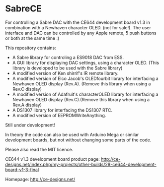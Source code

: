 SabreCE
=======

For controlling a Sabre DAC with the CE644 development board v1.3 in combination with a Newhaven character OLED. (not for sale!). The user interface and DAC can be controlled by any Apple remote, 5 push buttons or both at the same time :)

This repository contains:
  - A Sabre library for controling a ES9018 DAC from ESS.
  - A GUI library for displaying DAC settings, using a character OLED.
      (This library is developed to be used with the Sabre library)
  - A modified version of Ken shirrif's IR remote library.
  - A modified version of Elco Jacob's OLEDfourbit library for interfacing a Newhaven OLED display (Rev.A). (Remove this         library when using a Rev.C display)
  - A modified version of Adafruit's characterOLED library for interfacing a Newhaven OLED display (Rev.C).(Remove this          library when using a Rev.A display)
  - A DS1307 library for interfacing the DS1307 RTC.
  - A modified version of EEPROMWriteAnything.

Still under development!
  
In theory the code can also be used with Arduino Mega or similar development boards, but not without changing some parts of the code.

Please also read the MIT licence.


CE644 v1.3 development board product page:
http://ce-designs.net/index.php/my-projects/other-builds/28-ce644-development-board-v1-3-final


Homepage:
http://ce-designs.net/
